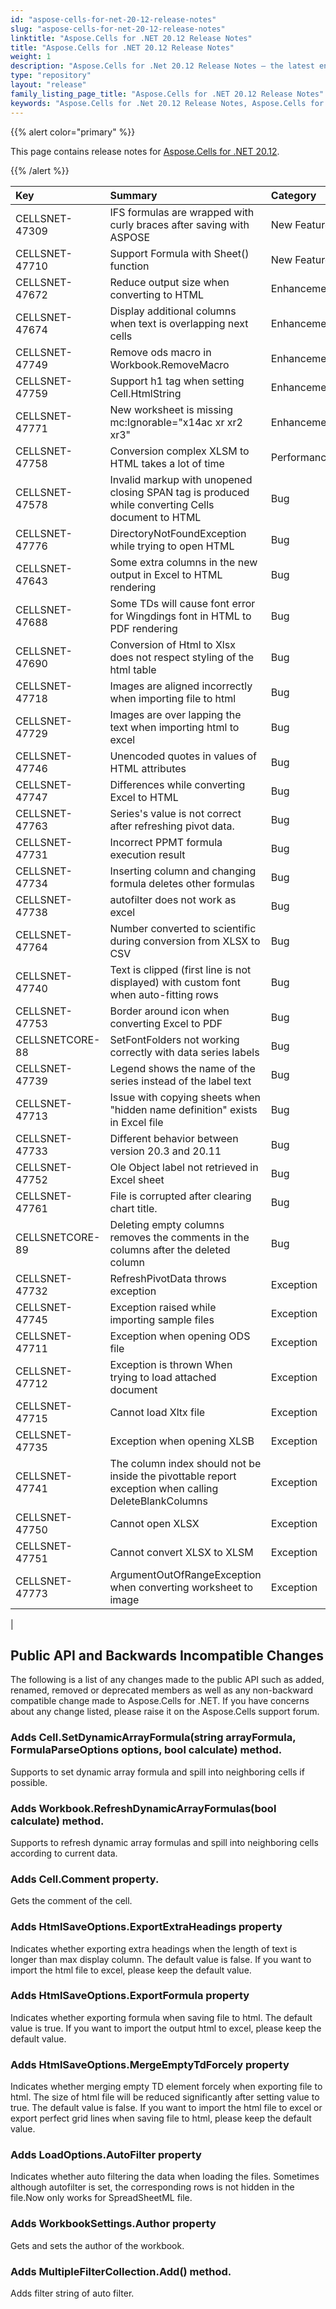 ```yaml
---
id: "aspose-cells-for-net-20-12-release-notes"
slug: "aspose-cells-for-net-20-12-release-notes"
linktitle: "Aspose.Cells for .NET 20.12 Release Notes"
title: "Aspose.Cells for .NET 20.12 Release Notes"
weight: 1
description: "Aspose.Cells for .Net 20.12 Release Notes – the latest enhancements, new features, and fixes."
type: "repository"
layout: "release"
family_listing_page_title: "Aspose.Cells for .NET 20.12 Release Notes"
keywords: "Aspose.Cells for .Net 20.12 Release Notes, Aspose.Cells for .Net 20.12 updates and fixes"
---
```


{{% alert color="primary" %}}

This page contains release notes for [Aspose.Cells for .NET 20.12](https://www.nuget.org/packages/Aspose.Cells/20.12.0).

{{% /alert %}}

|**Key**|**Summary**|**Category**|
| :- | :- | :- |
|CELLSNET-47309|IFS formulas are wrapped with curly braces after saving with ASPOSE|New Feature|
|CELLSNET-47710|Support Formula with Sheet() function|New Feature|
|CELLSNET-47672|Reduce output size when converting to HTML|Enhancement|
|CELLSNET-47674|Display additional columns when text is overlapping next cells|Enhancement|
|CELLSNET-47749|Remove ods macro in Workbook.RemoveMacro|Enhancement|
|CELLSNET-47759|Support h1  tag when setting Cell.HtmlString|Enhancement|
|CELLSNET-47771|New worksheet is missing mc:Ignorable="x14ac xr xr2 xr3"|Enhancement|
|CELLSNET-47758|Conversion complex XLSM to HTML takes a lot of time |Performance|
|CELLSNET-47578|Invalid markup with unopened closing SPAN tag is produced while converting Cells document to HTML|Bug|
|CELLSNET-47776|DirectoryNotFoundException while trying to open HTML|Bug|
|CELLSNET-47643|Some extra columns in the new output in Excel to HTML rendering|Bug|
|CELLSNET-47688|Some TDs will cause font error for Wingdings font in HTML to PDF rendering|Bug|
|CELLSNET-47690|Conversion of Html to Xlsx does not respect styling of the html table|Bug|
|CELLSNET-47718|Images  are aligned incorrectly when importing file to html|Bug|
|CELLSNET-47729|Images are over lapping the text when importing html to excel|Bug|
|CELLSNET-47746|Unencoded quotes in values of HTML attributes|Bug|
|CELLSNET-47747|Differences while converting Excel to HTML|Bug|
|CELLSNET-47763|Series's value is not correct after refreshing pivot data.|Bug|
|CELLSNET-47731|Incorrect PPMT formula execution result|Bug|
|CELLSNET-47734|Inserting column and changing formula deletes other formulas|Bug|
|CELLSNET-47738|autofilter does not work as excel|Bug|
|CELLSNET-47764|Number converted to scientific during conversion from XLSX to CSV|Bug|
|CELLSNET-47740|Text is clipped (first line is not displayed) with custom font when auto-fitting rows |Bug|
|CELLSNET-47753|Border around icon when converting Excel to PDF|Bug|
|CELLSNETCORE-88|SetFontFolders not working correctly with data series labels|Bug|
|CELLSNET-47739|Legend shows the name of the series instead of the label text|Bug|
|CELLSNET-47713|Issue with copying sheets when "hidden name definition" exists in Excel file|Bug|
|CELLSNET-47733|Different behavior between version 20.3 and 20.11|Bug|
|CELLSNET-47752|Ole Object label not retrieved in Excel sheet|Bug|
|CELLSNET-47761|File is corrupted after clearing chart title.|Bug|
|CELLSNETCORE-89|Deleting empty columns removes the comments in the columns after the deleted column|Bug|
|CELLSNET-47732|RefreshPivotData throws exception|Exception|
|CELLSNET-47745|Exception raised while importing sample files|Exception|
|CELLSNET-47711|Exception when opening ODS file|Exception|
|CELLSNET-47712|Exception is thrown When trying to load attached document|Exception|
|CELLSNET-47715|Cannot load Xltx file|Exception|
|CELLSNET-47735|Exception when opening XLSB|Exception|
|CELLSNET-47741|The column index should not be inside the pivottable report exception when calling DeleteBlankColumns|Exception|
|CELLSNET-47750|Cannot open XLSX|Exception|
|CELLSNET-47751|Cannot convert XLSX to XLSM|Exception|
|CELLSNET-47773|ArgumentOutOfRangeException when converting worksheet to image|Exception|
|


## **Public API and Backwards Incompatible Changes**

The following is a list of any changes made to the public API such as added, renamed, removed or deprecated members as well as any non-backward compatible change made to Aspose.Cells for .NET. If you have concerns about any change listed, please raise it on the Aspose.Cells support forum.

### **Adds Cell.SetDynamicArrayFormula(string arrayFormula, FormulaParseOptions options, bool calculate) method.**

Supports to set dynamic array formula and spill into neighboring cells if possible.

### **Adds Workbook.RefreshDynamicArrayFormulas(bool calculate) method.**

Supports to refresh dynamic array formulas and spill into neighboring cells according to current data.

### **Adds Cell.Comment property.**

Gets the comment of the cell.

### **Adds HtmlSaveOptions.ExportExtraHeadings property**

Indicates whether exporting extra headings when the length of text is longer than max display column.
The default value is false. If you want to import the html file to excel, please keep the default value.

### **Adds HtmlSaveOptions.ExportFormula property**

Indicates whether exporting formula when saving file to html. The default value is true.
If you want to import the output html to excel, please keep the default value.


### **Adds HtmlSaveOptions.MergeEmptyTdForcely property**

Indicates whether merging empty TD element forcely when exporting file to html.
The size of html file will be reduced significantly after setting value to true. The default value is false.
If you want to import the html file to excel or export perfect grid lines when saving file to html,
please keep the default value.

### **Adds LoadOptions.AutoFilter property**

Indicates whether auto filtering the data when loading the files.
Sometimes although autofilter is set, the corresponding rows is not hidden in the file.Now only works for SpreadSheetML file.

### **Adds WorkbookSettings.Author property**

Gets and sets the author of the workbook.

### **Adds MultipleFilterCollection.Add() method.**

Adds filter string of auto filter.

